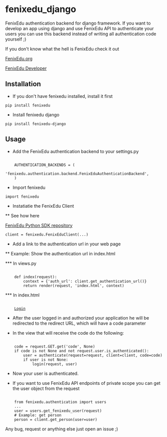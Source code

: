 fenixedu_django
===============

FenixEdu authentication backend for django framework.
If you want to develop an app using django and use FenixEdu API to authenticate your
users you can use this backend instead of writing all authentication code yourself ;)

If you don't know what the hell is FenixEdu check it out

<a href="http://fenixedu.org/">FenixEdu.org</a>

<a href="http://fenixedu.org/dev/">FenixEdu Developer</a>




## Installation

* If you don't have fenixedu installed, install it first

<code>pip install fenixedu</code>

* Install fenixedu django

<code>pip install fenixedu-django</code>

## Usage

* Add the FenixEdu authentication backend to your settings.py

<code>
	AUTHENTICATION_BACKENDS = (
    	'fenixedu.authentication.backend.FenixEduAuthenticationBackend',
    )
</code>

* Import fenixedu

<code>import fenixedu</code>

* Instatiatie the FenixEdu Client

** See how here

<a href="https://github.com/samfcmc/fenixedu-python-sdk">FenixEdu Python SDK repository</a>

<code>client = fenixedu.FenixEduClient(...)</code>

* Add a link to the authentication url in your web page

** Example: Show the authentication url in index.html

*** In views.py

<code>
	def index(request):
		context = {'auth_url': client.get_authentication_url()}
		return render(request, 'index.html', context)
</code>

*** In index.html

<code>
	<a href="{{ auth_url }}">Login</a>
</code>

* After the user logged in and authorized your application he will be redirected to the redirect URL,
which will have a code parameter

* In the view that will receive the code do the following:

<code>
	code = request.GET.get('code', None)
	if code is not None and not request.user.is_authenticated():
		user = authenticate(request=request, client=client, code=code)
		if user is not None:
			login(request, user)
</code> 

* Now your user is authenticated.

* If you want to use FenixEdu API endpoints of private scope you can get the user object from the request

<code>
	from fenixedu.authentication import users
	...
	user = users.get_fenixedu_user(request)
	# Example: get person
	person = client.get_person(user=user)
</code>

Any bug, request or anything else just open an issue ;)

